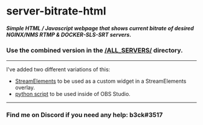 # server-bitrate-html
##### Simple HTML / Javascript webpage that shows current bitrate of desired NGINX/NMS RTMP & DOCKER-SLS-SRT servers.

### Use the combined version in the [/ALL_SERVERS/](https://github.com/b3ck/server-bitrate-html/tree/master/ALL_SERVERS) directory.

---
I've added two different variations of this:
- [StreamElements](https://github.com/b3ck/server-bitrate-html/tree/master/streamelements) to be used as a custom widget in a StreamElements overlay.
- [python script](https://github.com/b3ck/server-bitrate-html/tree/master/python) to be used inside of OBS Studio.
---

### Find me on Discord if you need any help: b3ck#3517
